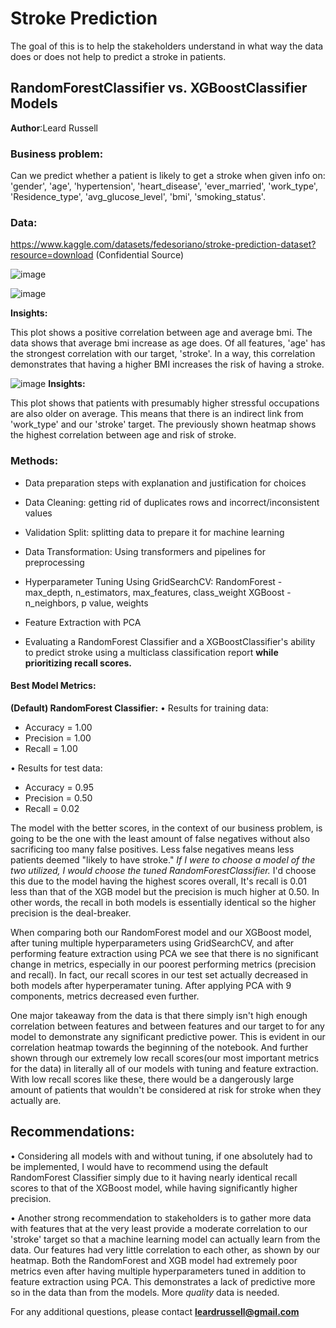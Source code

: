 # Stroke Prediction
 The goal of this is to help the stakeholders understand in what way the data does or does not help to predict a stroke in patients.
## RandomForestClassifier vs. XGBoostClassifier Models

**Author**:Leard Russell 

### Business problem:

Can we predict whether a patient is likely to get a stroke when given info on:
'gender', 'age', 'hypertension', 'heart_disease', 'ever_married',
       'work_type', 'Residence_type', 'avg_glucose_level', 'bmi',
       'smoking_status'. 

### Data:
https://www.kaggle.com/datasets/fedesoriano/stroke-prediction-dataset?resource=download (Confidential Source)

![image](https://user-images.githubusercontent.com/118066797/232075317-4e17c999-59c6-497f-be6c-d5215c9af198.png)



![image](https://user-images.githubusercontent.com/118066797/231963179-c2b32ca7-d8d7-489c-878c-4aee975b765a.png)
  
**Insights:**

This plot shows a positive correlation between age and average bmi. The data shows that average bmi increase as age does. Of all features, 'age' has the strongest correlation with our target, 'stroke'. In a way, this correlation demonstrates that having a higher BMI increases the risk of having a stroke.

![image](https://user-images.githubusercontent.com/118066797/231963252-9c6f8ed8-a472-4fb7-8597-5c4f7722f9f0.png)
 **Insights:**

This plot shows that patients with presumably higher stressful occupations are also older on average. This means that there is an indirect link from 'work_type' and our 'stroke' target. The previously shown heatmap shows the highest correlation between age and risk of stroke. 

   


### Methods:
- Data preparation steps with explanation and justification for choices
- Data Cleaning: getting rid of duplicates rows and incorrect/inconsistent values
- Validation Split: splitting data to prepare it for machine learning
- Data Transformation: Using transformers and pipelines for preprocessing
- Hyperparameter Tuning Using GridSearchCV: 
    RandomForest - max_depth, n_estimators, max_features, class_weight
    XGBoost - n_neighbors, p value, weights

- Feature Extraction with PCA
- Evaluating a RandomForest Classifier and a XGBoostClassifier's ability to predict stroke using a multiclass classification report **while prioritizing recall scores.** 


#### Best Model Metrics:
**(Default) RandomForest Classifier:**
• Results for training data:
  - Accuracy = 1.00
  - Precision = 1.00
  - Recall = 1.00
  
• Results for test data:
  - Accuracy = 0.95
  - Precision = 0.50
  - Recall = 0.02


The model with the better scores, in the context of our business problem, is going to be the one with the least amount of false negatives without also sacrificing too many false positives. Less false negatives means less patients deemed "likely to have stroke." *If I were to choose a model of the two utilized, I would choose the tuned RandomForestClassifier.* I'd choose this due to the model having the highest scores overall, It's recall is 0.01 less than that of the XGB model but the precision is much higher at 0.50. In other words, the recall in both models is essentially identical so the higher precision is the deal-breaker.

When comparing both our RandomForest model and our XGBoost  model, after tuning multiple hyperparameters  using GridSearchCV, and after performing feature extraction using PCA we see that there is no significant change in metrics, especially in our poorest performing metrics (precision and recall). In fact, our recall scores in our test set actually decreased in both models after hyperperamater tuning. After applying PCA with 9 components, metrics decreased even further.

One major takeaway from the data is that there simply isn't high enough correlation between features and between features and our target to for any model to demonstrate any significant predictive power. This is evident in our correlation heatmap towards the beginning of the notebook. And further shown through our extremely low recall scores(our most important metrics for the data) in literally all of our models with tuning and feature extraction. With low recall scores like these, there would be a dangerously large amount of patients that wouldn't be considered at risk for stroke when they actually are. 

## Recommendations:

• Considering all models with and without tuning, if one absolutely had to be implemented, I would have to recommend using the default RandomForest Classifier simply due to it having nearly identical recall scores to that of the XGBoost model, while having significantly higher precision.

• Another strong recommendation to stakeholders is to gather more data with features that at the very least provide a moderate correlation to our 'stroke' target so that a machine learning model can actually learn from the data. Our features had very little correlation to each other, as shown by our heatmap. Both the RandomForest and XGB model had extremely poor metrics even after having multiple hyperparameters tuned in addition to feature extraction using PCA. This demonstrates a lack of predictive more so in the data than from the models. More *quality* data is needed. 

For any additional questions, please contact **leardrussell@gmail.com**

